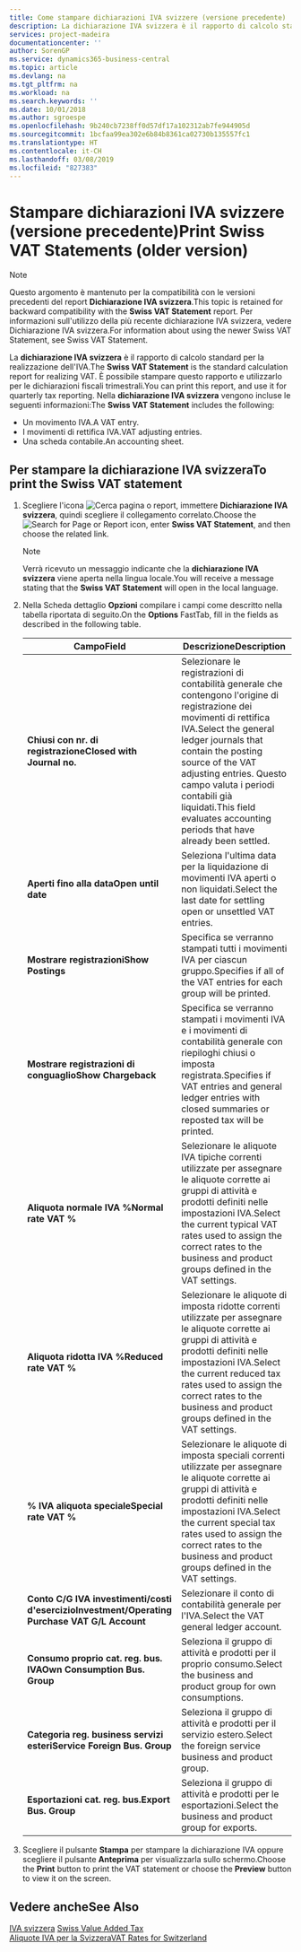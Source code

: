 ```yaml
---
title: Come stampare dichiarazioni IVA svizzere (versione precedente)
description: La dichiarazione IVA svizzera è il rapporto di calcolo standard per la realizzazione dell'IVA. È possibile stampare questo rapporto e utilizzarlo per le dichiarazioni fiscali trimestrali.
services: project-madeira
documentationcenter: ''
author: SorenGP
ms.service: dynamics365-business-central
ms.topic: article
ms.devlang: na
ms.tgt_pltfrm: na
ms.workload: na
ms.search.keywords: ''
ms.date: 10/01/2018
ms.author: sgroespe
ms.openlocfilehash: 9b240cb7238ff0d57df17a102312ab7fe944905d
ms.sourcegitcommit: 1bcfaa99ea302e6b84b8361ca02730b135557fc1
ms.translationtype: HT
ms.contentlocale: it-CH
ms.lasthandoff: 03/08/2019
ms.locfileid: "827383"
---
```

# <a name="print-swiss-vat-statements-older-version"></a><span data-ttu-id="01643-104">Stampare dichiarazioni IVA svizzere (versione precedente)</span><span class="sxs-lookup"><span data-stu-id="01643-104">Print Swiss VAT Statements (older version)</span></span>

> [!NOTE]  
>  <span data-ttu-id="01643-105">Questo argomento è mantenuto per la compatibilità con le versioni precedenti del report **Dichiarazione IVA svizzera**.</span><span class="sxs-lookup"><span data-stu-id="01643-105">This topic is retained for backward compatibility with the **Swiss VAT Statement** report.</span></span> <span data-ttu-id="01643-106">Per informazioni sull'utilizzo della più recente dichiarazione IVA svizzera, vedere Dichiarazione IVA svizzera.</span><span class="sxs-lookup"><span data-stu-id="01643-106">For information about using the newer Swiss VAT Statement, see Swiss VAT Statement.</span></span>  

<span data-ttu-id="01643-107">La **dichiarazione IVA svizzera** è il rapporto di calcolo standard per la realizzazione dell'IVA.</span><span class="sxs-lookup"><span data-stu-id="01643-107">The **Swiss VAT Statement** is the standard calculation report for realizing VAT.</span></span> <span data-ttu-id="01643-108">È possibile stampare questo rapporto e utilizzarlo per le dichiarazioni fiscali trimestrali.</span><span class="sxs-lookup"><span data-stu-id="01643-108">You can print this report, and use it for quarterly tax reporting.</span></span> <span data-ttu-id="01643-109">Nella **dichiarazione IVA svizzera** vengono incluse le seguenti informazioni:</span><span class="sxs-lookup"><span data-stu-id="01643-109">The **Swiss VAT Statement** includes the following:</span></span>  

- <span data-ttu-id="01643-110">Un movimento IVA.</span><span class="sxs-lookup"><span data-stu-id="01643-110">A VAT entry.</span></span>  
- <span data-ttu-id="01643-111">I movimenti di rettifica IVA.</span><span class="sxs-lookup"><span data-stu-id="01643-111">VAT adjusting entries.</span></span>  
- <span data-ttu-id="01643-112">Una scheda contabile.</span><span class="sxs-lookup"><span data-stu-id="01643-112">An accounting sheet.</span></span>  

## <a name="to-print-the-swiss-vat-statement"></a><span data-ttu-id="01643-113">Per stampare la dichiarazione IVA svizzera</span><span class="sxs-lookup"><span data-stu-id="01643-113">To print the Swiss VAT statement</span></span>  

1.  <span data-ttu-id="01643-114">Scegliere l'icona ![Cerca pagina o report](../../media/ui-search/search_small.png "icona Cerca pagina o report"), immettere **Dichiarazione IVA svizzera**, quindi scegliere il collegamento correlato.</span><span class="sxs-lookup"><span data-stu-id="01643-114">Choose the ![Search for Page or Report](../../media/ui-search/search_small.png "Search for Page or Report icon") icon, enter **Swiss VAT Statement**, and then choose the related link.</span></span>  

    > [!NOTE]  
    >  <span data-ttu-id="01643-115">Verrà ricevuto un messaggio indicante che la **dichiarazione IVA svizzera** viene aperta nella lingua locale.</span><span class="sxs-lookup"><span data-stu-id="01643-115">You will receive a message stating that the **Swiss VAT Statement** will open in the local language.</span></span>  

2.  <span data-ttu-id="01643-116">Nella Scheda dettaglio **Opzioni** compilare i campi come descritto nella tabella riportata di seguito.</span><span class="sxs-lookup"><span data-stu-id="01643-116">On the **Options** FastTab, fill in the fields as described in the following table.</span></span>  

    |<span data-ttu-id="01643-117">Campo</span><span class="sxs-lookup"><span data-stu-id="01643-117">Field</span></span>|<span data-ttu-id="01643-118">Descrizione</span><span class="sxs-lookup"><span data-stu-id="01643-118">Description</span></span>|  
    |---------------------------------|---------------------------------------|  
    |<span data-ttu-id="01643-119">**Chiusi con nr. di registrazione**</span><span class="sxs-lookup"><span data-stu-id="01643-119">**Closed with Journal no.**</span></span>|<span data-ttu-id="01643-120">Selezionare le registrazioni di contabilità generale che contengono l'origine di registrazione dei movimenti di rettifica IVA.</span><span class="sxs-lookup"><span data-stu-id="01643-120">Select the general ledger journals that contain the posting source of the VAT adjusting entries.</span></span> <span data-ttu-id="01643-121">Questo campo valuta i periodi contabili già liquidati.</span><span class="sxs-lookup"><span data-stu-id="01643-121">This field evaluates accounting periods that have already been settled.</span></span>|  
    |<span data-ttu-id="01643-122">**Aperti fino alla data**</span><span class="sxs-lookup"><span data-stu-id="01643-122">**Open until date**</span></span>|<span data-ttu-id="01643-123">Seleziona l'ultima data per la liquidazione di movimenti IVA aperti o non liquidati.</span><span class="sxs-lookup"><span data-stu-id="01643-123">Select the last date for settling open or unsettled VAT entries.</span></span>|  
    |<span data-ttu-id="01643-124">**Mostrare registrazioni**</span><span class="sxs-lookup"><span data-stu-id="01643-124">**Show Postings**</span></span>|<span data-ttu-id="01643-125">Specifica se verranno stampati tutti i movimenti IVA per ciascun gruppo.</span><span class="sxs-lookup"><span data-stu-id="01643-125">Specifies if all of the VAT entries for each group will be printed.</span></span>|  
    |<span data-ttu-id="01643-126">**Mostrare registrazioni di conguaglio**</span><span class="sxs-lookup"><span data-stu-id="01643-126">**Show Chargeback**</span></span>|<span data-ttu-id="01643-127">Specifica se verranno stampati i movimenti IVA e i movimenti di contabilità generale con riepiloghi chiusi o imposta registrata.</span><span class="sxs-lookup"><span data-stu-id="01643-127">Specifies if VAT entries and general ledger entries with closed summaries or reposted tax will be printed.</span></span>|  
    |<span data-ttu-id="01643-128">**Aliquota normale IVA %**</span><span class="sxs-lookup"><span data-stu-id="01643-128">**Normal rate VAT %**</span></span>|<span data-ttu-id="01643-129">Selezionare le aliquote IVA tipiche correnti utilizzate per assegnare le aliquote corrette ai gruppi di attività e prodotti definiti nelle impostazioni IVA.</span><span class="sxs-lookup"><span data-stu-id="01643-129">Select the current typical VAT rates used to assign the correct rates to the business and product groups defined in the VAT settings.</span></span>|  
    |<span data-ttu-id="01643-130">**Aliquota ridotta IVA %**</span><span class="sxs-lookup"><span data-stu-id="01643-130">**Reduced rate VAT %**</span></span>|<span data-ttu-id="01643-131">Selezionare le aliquote di imposta ridotte correnti utilizzate per assegnare le aliquote corrette ai gruppi di attività e prodotti definiti nelle impostazioni IVA.</span><span class="sxs-lookup"><span data-stu-id="01643-131">Select the current reduced tax rates used to assign the correct rates to the business and product groups defined in the VAT settings.</span></span>|  
    |<span data-ttu-id="01643-132">**% IVA aliquota speciale**</span><span class="sxs-lookup"><span data-stu-id="01643-132">**Special rate VAT %**</span></span>|<span data-ttu-id="01643-133">Selezionare le aliquote di imposta speciali correnti utilizzate per assegnare le aliquote corrette ai gruppi di attività e prodotti definiti nelle impostazioni IVA.</span><span class="sxs-lookup"><span data-stu-id="01643-133">Select the current special tax rates used to assign the correct rates to the business and product groups defined in the VAT settings.</span></span>|  
    |<span data-ttu-id="01643-134">**Conto C/G IVA investimenti/costi d'esercizio**</span><span class="sxs-lookup"><span data-stu-id="01643-134">**Investment/Operating Purchase VAT G/L Account**</span></span>|<span data-ttu-id="01643-135">Selezionare il conto di contabilità generale per l'IVA.</span><span class="sxs-lookup"><span data-stu-id="01643-135">Select the VAT general ledger account.</span></span>|  
    |<span data-ttu-id="01643-136">**Consumo proprio cat. reg. bus. IVA**</span><span class="sxs-lookup"><span data-stu-id="01643-136">**Own Consumption Bus. Group**</span></span>|<span data-ttu-id="01643-137">Seleziona il gruppo di attività e prodotti per il proprio consumo.</span><span class="sxs-lookup"><span data-stu-id="01643-137">Select the business and product group for own consumptions.</span></span>|  
    |<span data-ttu-id="01643-138">**Categoria reg. business servizi esteri**</span><span class="sxs-lookup"><span data-stu-id="01643-138">**Service Foreign Bus. Group**</span></span>|<span data-ttu-id="01643-139">Seleziona il gruppo di attività e prodotti per il servizio estero.</span><span class="sxs-lookup"><span data-stu-id="01643-139">Select the foreign service business and product group.</span></span>|  
    |<span data-ttu-id="01643-140">**Esportazioni cat. reg. bus.**</span><span class="sxs-lookup"><span data-stu-id="01643-140">**Export Bus. Group**</span></span>|<span data-ttu-id="01643-141">Seleziona il gruppo di attività e prodotti per le esportazioni.</span><span class="sxs-lookup"><span data-stu-id="01643-141">Select the business and product group for exports.</span></span>|  

3.  <span data-ttu-id="01643-142">Scegliere il pulsante **Stampa** per stampare la dichiarazione IVA oppure scegliere il pulsante **Anteprima** per visualizzarla sullo schermo.</span><span class="sxs-lookup"><span data-stu-id="01643-142">Choose the **Print** button to print the VAT statement or choose the **Preview** button to view it on the screen.</span></span>  

## <a name="see-also"></a><span data-ttu-id="01643-143">Vedere anche</span><span class="sxs-lookup"><span data-stu-id="01643-143">See Also</span></span>  
 <span data-ttu-id="01643-144">[IVA svizzera](swiss-value-added-tax.md) </span><span class="sxs-lookup"><span data-stu-id="01643-144">[Swiss Value Added Tax](swiss-value-added-tax.md) </span></span>  
 [<span data-ttu-id="01643-145">Aliquote IVA per la Svizzera</span><span class="sxs-lookup"><span data-stu-id="01643-145">VAT Rates for Switzerland</span></span>](vat-rates-for-switzerland.md)
